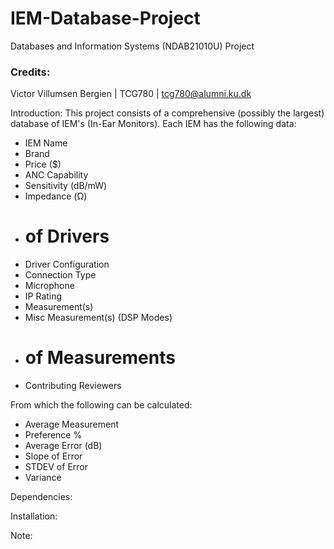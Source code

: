 # IEM-Database-Project
Databases and Information Systems (NDAB21010U) Project

### Credits:
Victor Villumsen Bergien | TCG780 | tcg780@alumni.ku.dk

Introduction:
This project consists of a comprehensive (possibly the largest) database of IEM's (In-Ear Monitors).
Each IEM has the following data:

- IEM Name
- Brand
- Price ($)
- ANC Capability
- Sensitivity (dB/mW)
- Impedance (Ω)
- # of Drivers
- Driver Configuration
- Connection Type
- Microphone
- IP Rating	
- Measurement(s)
- Misc Measurement(s) (DSP Modes)
- # of Measurements
- Contributing Reviewers

From which the following can be calculated:

- Average Measurement
- Preference %
- Average  Error (dB)
- Slope of Error
- STDEV of Error
- Variance

Dependencies:

Installation:

Note:
